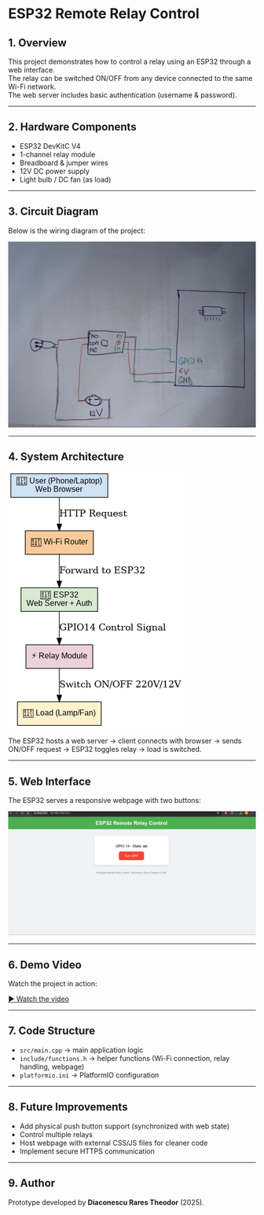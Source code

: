 # ESP32 Remote Relay Control

## 1. Overview
This project demonstrates how to control a relay using an ESP32 through a web interface.  
The relay can be switched ON/OFF from any device connected to the same Wi-Fi network.  
The web server includes basic authentication (username & password).

---

## 2. Hardware Components
- ESP32 DevKitC V4  
- 1-channel relay module  
- Breadboard & jumper wires  
- 12V DC power supply  
- Light bulb / DC fan (as load)

---

## 3. Circuit Diagram
Below is the wiring diagram of the project:  

![Circuit Diagram](media/circuit-diagram.jpg)

---

## 4. System Architecture
![System Architecture](media/system-architecture.png)  

The ESP32 hosts a web server → client connects with browser → sends ON/OFF request → ESP32 toggles relay → load is switched.

---

## 5. Web Interface
The ESP32 serves a responsive webpage with two buttons:  

![Web Interface](media/web-interface.png)

---

## 6. Demo Video
Watch the project in action:  

[▶️ Watch the video](https://youtube.com/shorts/Zg5O2ug4D8o?feature=share)

---

## 7. Code Structure
- `src/main.cpp` → main application logic  
- `include/functions.h` → helper functions (Wi-Fi connection, relay handling, webpage)  
- `platformio.ini` → PlatformIO configuration  

---

## 8. Future Improvements
- Add physical push button support (synchronized with web state)  
- Control multiple relays  
- Host webpage with external CSS/JS files for cleaner code  
- Implement secure HTTPS communication  

---

## 9. Author
Prototype developed by **Diaconescu Rares Theodor** (2025).  
